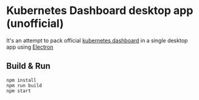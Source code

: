 # Kubernetes Dashboard desktop app (unofficial)
It's an attempt to pack official [kubernetes dashboard](https://github.com/kubernetes/dashboard) in a single desktop app using [Electron](https://www.electronjs.org/)

## Build & Run
```
npm install
npm run build
npm start
```
